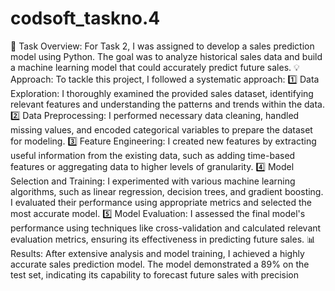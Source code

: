 # codsoft_taskno.4

📝 Task Overview:
For Task 2, I was assigned to develop a sales prediction model using Python. The goal was to analyze historical sales data and build a machine learning model that could accurately predict future sales.
💡 Approach:
To tackle this project, I followed a systematic approach:
1️⃣ Data Exploration: I thoroughly examined the provided sales dataset, identifying relevant features and understanding the patterns and trends within the data.
2️⃣ Data Preprocessing: I performed necessary data cleaning, handled missing values, and encoded categorical variables to prepare the dataset for modeling.
3️⃣ Feature Engineering: I created new features by extracting useful information from the existing data, such as adding time-based features or aggregating data to higher levels of granularity.
4️⃣ Model Selection and Training: I experimented with various machine learning algorithms, such as linear regression, decision trees, and gradient boosting. I evaluated their performance using appropriate metrics and selected the most accurate model.
5️⃣ Model Evaluation: I assessed the final model's performance using techniques like cross-validation and calculated relevant evaluation metrics, ensuring its effectiveness in predicting future sales.
📊 Results:
After extensive analysis and model training, I achieved a highly accurate sales prediction model. The model demonstrated a 89% on the test set, indicating its capability to forecast future sales with precision
